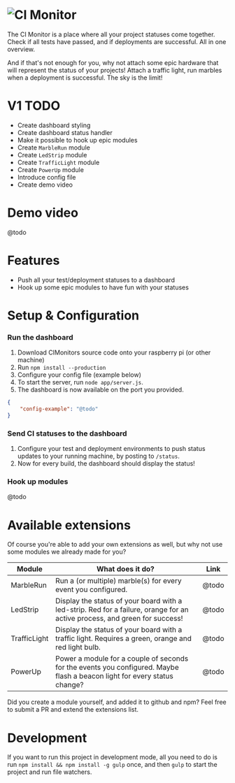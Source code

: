![CI Monitor](https://cloud.githubusercontent.com/assets/6495166/14582332/071b3286-0402-11e6-9104-144f5e150189.png)
===

The CI Monitor is a place where all your project statuses come together.
Check if all tests have passed, and if deployments are successful. All
in one overview.

And if that's not enough for you, why not attach some epic hardware
that will represent the status of your projects! Attach a traffic
light, run marbles when a deployment is successful. The sky is the
limit!

# V1 TODO

* Create dashboard styling
* Create dashboard status handler
* Make it possible to hook up epic modules
* Create `MarbleRun` module
* Create `LedStrip` module
* Create `TrafficLight` module
* Create `PowerUp` module
* Introduce config file
* Create demo video

# Demo video

@todo

# Features

* Push all your test/deployment statuses to a dashboard
* Hook up some epic modules to have fun with your statuses

# Setup & Configuration

### Run the dashboard

1. Download CIMonitors source code onto your raspberry pi (or other
   machine)
1. Run `npm install --production`
1. Configure your config file (example below)
1. To start the server, run `node app/server.js`.
1. The dashboard is now available on the port you provided.

```json
{
    "config-example": "@todo"
}
```

### Send CI statuses to the dashboard

1. Configure your test and deployment environments to push status
   updates to your running machine, by posting to `/status`.
1. Now for every build, the dashboard should display the status!

### Hook up modules

@todo

# Available extensions

Of course you're able to add your own extensions as well, but why not
use some modules we already made for you?

Module | What does it do? | Link
------ | ---------------- | ----
MarbleRun | Run a (or multiple) marble(s) for every event you configured. | @todo
LedStrip | Display the status of your board with a led-strip. Red for a failure, orange for an active process, and green for success! | @todo
TrafficLight | Display the status of your board with a traffic light. Requires a green, orange and red light bulb. | @todo
PowerUp | Power a module for a couple of seconds for the events you configured. Maybe flash a beacon light for every status change? | @todo

Did you create a module yourself, and added it to github and npm? Feel
free to submit a PR and extend the extensions list.

# Development

If you want to run this project in development mode, all you need to do
is run `npm install && npm install -g gulp` once, and then `gulp` to
start the project and run file watchers.
